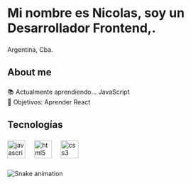 <h1 align="left">Mi nombre es Nicolas, soy un Desarrollador Frontend,.</h1>

###

<p align="left">Argentina, Cba.</p>

###

<h2 align="left">About me</h2>

###

<p align="left">📚 Actualmente aprendiendo... JavaScript <br>🎯 Objetivos: Aprender React </p>

###

<h2 align="left">Tecnologías</h2>

###

<div align="left">
  <img src="https://cdn.jsdelivr.net/gh/devicons/devicon/icons/javascript/javascript-original.svg" height="40" alt="javascript logo"  />
  <img width="12" />
  <img src="https://cdn.jsdelivr.net/gh/devicons/devicon/icons/html5/html5-original.svg" height="40" alt="html5 logo"  />
  <img width="12" />
  <img src="https://cdn.jsdelivr.net/gh/devicons/devicon/icons/css3/css3-original.svg" height="40" alt="css3 logo"  />
</div>

###

<img src="https://raw.githubusercontent.com/NicoAlvarado10/NicoAlvarado10/output/snake.svg" alt="Snake animation" />

###
